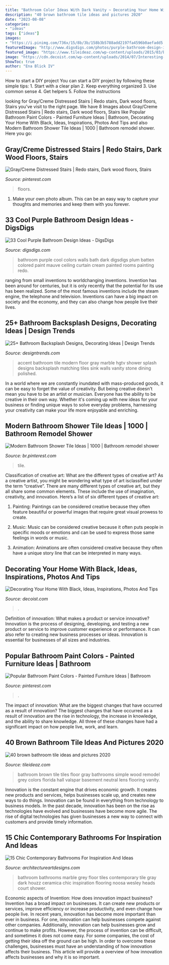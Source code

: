 ```yaml
---
title: "Bathroom Color Ideas With Dark Vanity ~ Decorating Your Home With Black, Ideas, Inspirations, Photos And Tips"
description: "40 brown bathroom tile ideas and pictures 2020"
date: "2023-08-08"
categories:
- "ideas"
tags: ["ideas"]
images:
- "https://i.pinimg.com/736x/15/8b/3b/158b3b5788add2197fa4596b0aefadd5.jpg"
featuredImage: "http://www.digsdigs.com/photos/purple-bathroom-design-ideas-16.jpg"
featured_image: "https://www.tileideaz.com/wp-content/uploads/2015/03/brown_bathroom_tile_11.jpg"
image: "https://cdn.decoist.com/wp-content/uploads/2014/07/Interesting-powder-room-design-in-black.jpg"
ShowToc: true
author: "Ena Blick IV"
---
```



How to start a DIY project
You can start a DIY project by following these simple tips: 1. Start with a clear plan 2. Keep everything organized 3. Use common sense 4. Get helpers 5. Follow the instructions 
	

		
looking for Gray/Creme Distressed Stairs | Redo stairs, Dark wood floors, Stairs you've visit to the right page. We have 8 Images about Gray/Creme Distressed Stairs | Redo stairs, Dark wood floors, Stairs like Popular Bathroom Paint Colors - Painted Furniture Ideas | Bathroom, Decorating Your Home With Black, Ideas, Inspirations, Photos And Tips and also Modern Bathroom Shower Tile Ideas | 1000 | Bathroom remodel shower. Here you go:
		
    
## Gray/Creme Distressed Stairs | Redo Stairs, Dark Wood Floors, Stairs

<img loading=lazy src="https://i.pinimg.com/736x/8b/4d/2c/8b4d2c79b0fe980ae854429a900a31d9--creme-stairs.jpg" onerror="this.onerror=null;this.src='https://tse2.mm.bing.net/th?id=OIP.JzImXHnlt6IQOrEt3XlaIQHaJ3&amp;pid=15.1';" alt="Gray/Creme Distressed Stairs | Redo stairs, Dark wood floors, Stairs">

_Source: pinterest.com_

>floors. 

	

1. Make your own photo album. This can be an easy way to capture your thoughts and memories and keep them with you forever.

    
## 33 Cool Purple Bathroom Design Ideas - DigsDigs

<img loading=lazy src="http://www.digsdigs.com/photos/purple-bathroom-design-ideas-16.jpg" onerror="this.onerror=null;this.src='https://tse3.mm.bing.net/th?id=OIP.7Bj8p2jWkWQBeReI2UdUcAHaLI&amp;pid=15.1';" alt="33 Cool Purple Bathroom Design Ideas - DigsDigs">

_Source: digsdigs.com_

>bathroom purple cool colors walls bath dark digsdigs plum batten colored paint mauve ceiling curtain cream painted rooms painting redo. 

	

ranging from small inventions to worldchanging inventions.
Invention has been around for centuries, but it is only recently that the potential for its use has been realized. Some of the most famous inventions include the steam engine, the telephone and television. Inventions can have a big impact on society and the economy, and they can also change how people live their lives.

    
## 25+ Bathroom Backsplash Designs, Decorating Ideas | Design Trends

<img loading=lazy src="https://images.designtrends.com/wp-content/uploads/2016/02/05090000/Blue-Tile-Accent-Wall-Modern-Bathroom-splash.jpeg" onerror="this.onerror=null;this.src='https://tse4.mm.bing.net/th?id=OIP.QSadvjQeq7CZzYSuQyF65wHaLH&amp;pid=15.1';" alt="25+ Bathroom Backsplash Designs, Decorating Ideas | Design Trends">

_Source: designtrends.com_

>accent bathroom tile modern floor gray marble hgtv shower splash designs backsplash matching tiles sink walls vanity stone dining polished. 

	

In a world where we are constantly inundated with mass-produced goods, it can be easy to forget the value of creativity. But being creative doesn't mean you have to be an artist or musician. Everyone has the ability to be creative in their own way. Whether it's coming up with new ideas for your business or finding unique ways to solve everyday problems, harnessing your creativity can make your life more enjoyable and enriching.

    
## Modern Bathroom Shower Tile Ideas | 1000 | Bathroom Remodel Shower

<img loading=lazy src="https://i.pinimg.com/736x/15/8b/3b/158b3b5788add2197fa4596b0aefadd5.jpg" onerror="this.onerror=null;this.src='https://tse1.mm.bing.net/th?id=OIP.w3hKIfbUsGFJtEQwnoT-nAHaJ3&amp;pid=15.1';" alt="Modern Bathroom Shower Tile Ideas | 1000 | Bathroom remodel shower">

_Source: br.pinterest.com_

>tile. 

	

Classification of creative art: What are the different types of creative art?
As a creative artist, you might be wondering what type of art isclassified under the term “creative”. There are many different types of creative art, but they all share some common elements. These include the use of imagination, creativity, and innovation. Here’s a list of six different types of creative art:
1. Painting: Paintings can be considered creative because they often feature beautiful or powerful images that require great visual prowess to create.

2. Music: Music can be considered creative because it often puts people in specific moods or emotions and can be used to express those same feelings in words or music.

3. Animation: Animations are often considered creative because they often have a unique story line that can be interpreted in many ways.


    
## Decorating Your Home With Black, Ideas, Inspirations, Photos And Tips

<img loading=lazy src="https://cdn.decoist.com/wp-content/uploads/2014/07/Interesting-powder-room-design-in-black.jpg" onerror="this.onerror=null;this.src='https://tse2.mm.bing.net/th?id=OIP.HlyIfi_i6Q4vToPQuiwULAHaK9&amp;pid=15.1';" alt="Decorating Your Home With Black, Ideas, Inspirations, Photos And Tips">

_Source: decoist.com_

>. 

	

Definition of innovation: What makes a product or service innovative?
Innovation is the process of designing, developing, and testing a new product or service to improve customer experience or performance. It can also refer to creating new business processes or ideas. Innovation is essential for businesses of all sizes and industries.

    
## Popular Bathroom Paint Colors - Painted Furniture Ideas | Bathroom

<img loading=lazy src="https://i.pinimg.com/736x/35/dd/ff/35ddff5815e920cdb950f75a1cad2c72.jpg" onerror="this.onerror=null;this.src='https://tse4.mm.bing.net/th?id=OIP.zQYO2YYxFeQS3yyoisQNjwHaLH&amp;pid=15.1';" alt="Popular Bathroom Paint Colors - Painted Furniture Ideas | Bathroom">

_Source: pinterest.com_

>. 

	

The impact of innovation: What are the biggest changes that have occurred as a result of innovation?
The biggest changes that have occurred as a result of innovation are the rise in technology, the increase in knowledge, and the ability to share knowledge. All three of these changes have had a significant impact on how people live, work, and learn.

    
## 40 Brown Bathroom Tile Ideas And Pictures 2020

<img loading=lazy src="https://www.tileideaz.com/wp-content/uploads/2015/03/brown_bathroom_tile_11.jpg" onerror="this.onerror=null;this.src='https://tse3.mm.bing.net/th?id=OIP.0mq8fTo-kJzzD2RWga95VQHaLG&amp;pid=15.1';" alt="40 brown bathroom tile ideas and pictures 2020">

_Source: tileideaz.com_

>bathroom brown tile tiles floor gray bathrooms simple wood remodel grey colors florida hall valspar basement neutral lens flooring vanity. 

	

Innovation is the constant engine that drives economic growth. It creates new products and services, helps businesses scale up, and creates new ways to do things. Innovation can be found in everything from technology to business models. In the past decade, innovation has been on the rise as technologies have evolved and businesses have become more agile. The rise of digital technologies has given businesses a new way to connect with customers and provide timely information.

    
## 15 Chic Contemporary Bathrooms For Inspiration And Ideas

<img loading=lazy src="https://www.architectureartdesigns.com/wp-content/uploads/2015/02/15-Chic-Contemporary-Bathrooms-For-Inspiration-And-Ideas-11-630x950.jpg" onerror="this.onerror=null;this.src='https://tse2.mm.bing.net/th?id=OIP.OaYAY6RXvjhkuD_XgP_p_QHaLK&amp;pid=15.1';" alt="15 Chic Contemporary Bathrooms For Inspiration And Ideas">

_Source: architectureartdesigns.com_

>bathroom bathrooms marble grey floor tiles contemporary tile gray dark houzz ceramica chic inspiration flooring noosa wesley heads court shower. 

	

Economic aspects of Invention: How does innovation impact business?
Invention has a broad impact on businesses. It can create new products or services, improve efficiency or increase productivity, and even change how people live. In recent years, innovation has become more important than ever in business. For one, innovation can help businesses compete against other companies. Additionally, innovation can help businesses grow and continue to make profits. However, the process of invention can be difficult, and sometimes it does not come easy. For some companies, the cost of getting their idea off the ground can be high. In order to overcome these challenges, businesses must have an understanding of how innovation affects their business. This article will provide a overview of how innovation affects businesses and why it is so important.

